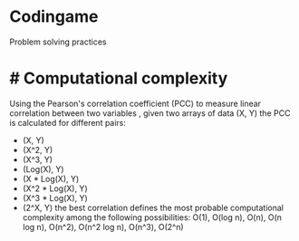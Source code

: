 # Codingame
Problem solving practices
# # Computational complexity
 Using the Pearson's correlation coefficient (PCC) to measure linear correlation between two variables ,
 given two arrays of data (X, Y) the PCC is calculated for different pairs:
 * (X, Y) 
 * (X^2, Y) 
 * (X^3, Y) 
 * (Log(X), Y) 
 * (X * Log(X), Y) 
 * (X^2 * Log(X), Y) 
 * (X^3 * Log(X), Y) 
 * (2^X, Y)
the best correlation defines the most probable computational complexity among the following possibilities: 
O(1), O(log n), O(n), O(n log n), O(n^2), O(n^2 log n), O(n^3), O(2^n)
